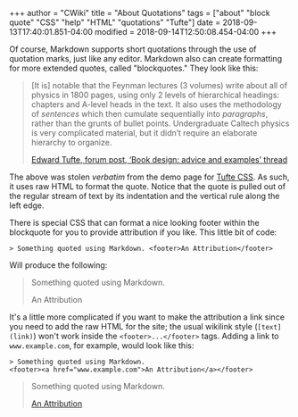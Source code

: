 +++
author = "CWiki"
title = "About Quotations"
tags = ["about" "block quote" "CSS" "help" "HTML" "quotations" "Tufte"]
date = 2018-09-13T17:40:01.851-04:00
modified = 2018-09-14T12:50:08.454-04:00
+++

Of course, Markdown supports short quotations through the use of quotation marks, just like any editor. Markdown also can create formatting for more extended quotes, called "blockquotes." They look like this:

<blockquote cite="http://www.edwardtufte.com/bboard/q-and-a-fetch-msg?msg_id=0000hB">
 <p>[It is] notable that the Feynman lectures (3 volumes) write about all of physics in 1800 pages, using only 2 levels of hierarchical headings: chapters and A-level heads in the text. It also uses the methodology of <em>sentences</em> which then cumulate sequentially into <em>paragraphs</em>, rather than the grunts of bullet points. Undergraduate Caltech physics is very complicated material, but it didn’t require an elaborate hierarchy to organize.</p>
          <footer><a href="http://www.edwardtufte.com/bboard/q-and-a-fetch-msg?msg_id=0000hB">Edward Tufte, forum post, ‘Book design: advice and examples’ thread</a></footer>
</blockquote>

The above was stolen _verbatim_ from the demo page for [Tufte CSS](https://edwardtufte.github.io/tufte-css/). As such, it uses raw HTML to format the quote. Notice that the quote is pulled out of the regular stream of text by its indentation and the vertical rule along the left edge.​

There is special CSS that can format a nice looking footer within the blockquote for you to provide attribution if you like. This little bit of code: 

```
> Something quoted using Markdown. <footer>An Attribution</footer>
```

Will produce the following:

> Something quoted using Markdown. <footer>An Attribution</footer>

It's a little more complicated if you want to make the attribution a link since you need to add the raw HTML for the site; the usual wikilink style (`[text](link)`) won't work inside the `<footer>...</footer>` tags. Adding a link to `www.example.com`, for example, would look like this:

```
> Something quoted using Markdown. 
<footer><a href="www.example.com">An Attribution</a></footer>
```

> Something quoted using Markdown. <footer><a href="www.example.com">An Attribution</a></footer>